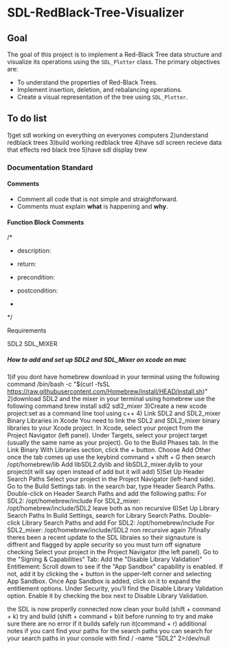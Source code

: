 # SDL-RedBlack-Tree-Visualizer

## Goal
The goal of this project is to implement a Red-Black Tree data structure and visualize its operations using the `SDL_Plotter` class. The primary objectives are:

- To understand the properties of Red-Black Trees.
- Implement insertion, deletion, and rebalancing operations.
- Create a visual representation of the tree using `SDL_Plotter`.

## To do list 
1)get sdl working on everything on everyones computers 
2)understand redblack trees
3)build working redblack tree
4)have sdl screen recieve data that effects red black tree
5)have sdl display trew

### Documentation Standard

#### Comments
- Comment all code that is not simple and straightforward.
- Comments must explain **what** is happening and **why**.

#### Function Block Comments
/*
 * description:
 * return:
 * precondition:
 * postcondition:

 * 
 */

Requirements

SDL2
SDL_MIXER

##### How to add and set up SDL2 and SDL_Mixer on xcode on mac
1)if you dont have homebrew download in your terminal using the following command 
/bin/bash -c "$(curl -fsSL https://raw.githubusercontent.com/Homebrew/install/HEAD/install.sh)"
2)download SDL2 and the mixer in your terminal using homebrew use the following command
brew install sdl2 sdl2_mixer
3)Create a new xcode project:set as a command line tool using c++
4) Link SDL2 and SDL2_mixer Binary Libraries in Xcode
You need to link the SDL2 and SDL2_mixer binary libraries to your Xcode project.
In Xcode, select your project from the Project Navigator (left panel).
Under Targets, select your project target (usually the same name as your project).
Go to the Build Phases tab.
In the Link Binary With Libraries section, click the + button.
Choose Add Other
once the tab comes up use the keybind command + shift + G
then search /opt/homebrew/lib 
Add libSDL2.dylib and libSDL2_mixer.dylib to your project(it will say open instead of add but it will add)
5)Set Up Header Search Paths
Select your project in the Project Navigator (left-hand side).
Go to the Build Settings tab.
In the search bar, type Header Search Paths.
Double-click on Header Search Paths and add the following paths:
For SDL2: /opt/homebrew/include 
For SDL2_mixer: /opt/homebrew/include/SDL2
leave both as non recursive
6)Set Up Library Search Paths
In Build Settings, search for Library Search Paths.
Double-click Library Search Paths and add 
For SDL2: /opt/homebrew/include 
For SDL2_mixer: /opt/homebrew/include/SDL2
non recursive again
7)finally theres been a recent update to the SDL libraies so their signauture is diffrent
and flagged by apple security so you must turn off signature checking 
Select your project in the Project Navigator (the left panel).
Go to the "Signing & Capabilities" Tab:
Add the "Disable Library Validation" Entitlement:
Scroll down to see if the "App Sandbox" capability is enabled. If not, add it by clicking the + button in the upper-left corner and selecting App Sandbox.
Once App Sandbox is added, click on it to expand the entitlement options.
Under Security, you’ll find the Disable Library Validation option.
Enable it by checking the box next to Disable Library Validation.

the SDL is now properlly connected
now clean your build (shift + command + k)
try and build (shift + command + b)it before running to try and make sure there are no error
if it builds safely run it(command + r)
additional notes 
if you cant find your paths for the search paths you can search for your search paths in your console with 
find / -name "SDL2" 2>/dev/null

